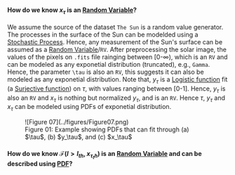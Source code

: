 <!-- 
Author(s): Shibaji Chakraborty

Disclaimer:
pyCHIPS is under the MIT license found in the root directory LICENSE.md 
Everyone is permitted to copy and distribute verbatim copies of this license 
document.

This version of the MIT Public License incorporates the terms
and conditions of MIT General Public License.
-->

#### How do we know $x_{\tau}$ is an [Random Variable](https://en.wikipedia.org/wiki/Random_variable)?
We assume the source of the dataset `The Sun` is a random value generator. The processes in the surface of the Sun can be modelded using a [Stochastic Process](https://en.wikipedia.org/wiki/Stochastic_process). Hence, any measurement of the Sun's surface can be assumed as a [Random Variable](https://en.wikipedia.org/wiki/Random_variable)/`RV`. After preprocessing the solar image, the values of the pixels on `.fits` file rainging between [0-$\infty$), which is an `RV` and can be modeled as any exponetial distribution (truncated), e.g., `Gamma`. Hence, the parameter `\tau` is also an `RV`, this suggests it can also be modeled as any exponetial distribution. Note that, $y_\tau$ is a [Logistic function](https://en.wikipedia.org/wiki/Logistic_function) fit (a [Surjective function](https://en.wikipedia.org/wiki/Surjective_function)) on $\tau$, with values ranging between [0-1]. Hence, $y_\tau$ is also an `RV` and $x_\tau$ is nothing but normalized $y_\tau$, and is an `RV`. Hence $\tau$, $y_\tau$ and $x_\tau$ can be modeled using PDFs of exponetial distribution.

<figure markdown>
![Figure 07](../figures/Figure07.png)
<figcaption>Figure 01: Example showing PDFs that can fit through (a) $\tau$, (b) $y_\tau$, and (c) $x_\tau$ </figcaption>
</figure>

#### How do we know $\mathcal{F}(I>I_{th},x_{\tau_th})$ is an [Random Variable](https://en.wikipedia.org/wiki/Random_variable) and can be described using [PDF](https://en.wikipedia.org/wiki/Probability_density_function)?